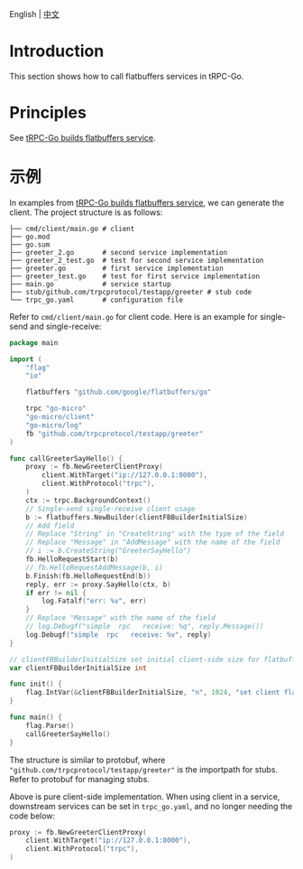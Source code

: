 English | [中文](flatbuffers.zh_CN.md)

# Introduction

This section shows how to call flatbuffers services in tRPC-Go.

# Principles

See [tRPC-Go builds flatbuffers service](/docs/user_guide/server/flatbuffers.zh_CN.md).

# 示例

In examples from [tRPC-Go builds flatbuffers service](/docs/user_guide/server/flatbuffers.zh_CN.md), we can generate the client. The project structure is as follows:

```shell
├── cmd/client/main.go # client
├── go.mod
├── go.sum
├── greeter_2.go       # second service implementation
├── greeter_2_test.go  # test for second service implementation
├── greeter.go         # first service implementation
├── greeter_test.go    # test for first service implementation
├── main.go            # service startup
├── stub/github.com/trpcprotocol/testapp/greeter # stub code
└── trpc_go.yaml       # configuration file
```

Refer to `cmd/client/main.go` for client code. Here is an example for single-send and single-receive:

```go
package main

import (
	"flag"
	"io"

	flatbuffers "github.com/google/flatbuffers/go"

	trpc "go-micro"
	"go-micro/client"
	"go-micro/log"
	fb "github.com/trpcprotocol/testapp/greeter"
)

func callGreeterSayHello() {
	proxy := fb.NewGreeterClientProxy(
		client.WithTarget("ip://127.0.0.1:8000"),
		client.WithProtocol("trpc"),
	)
	ctx := trpc.BackgroundContext()
	// Single-send single-receive client usage
	b := flatbuffers.NewBuilder(clientFBBuilderInitialSize)
	// Add field
	// Replace "String" in "CreateString" with the type of the field
	// Replace "Message" in "AddMessage" with the name of the field
	// i := b.CreateString("GreeterSayHello")
	fb.HelloRequestStart(b)
	// fb.HelloRequestAddMessage(b, i)
	b.Finish(fb.HelloRequestEnd(b))
	reply, err := proxy.SayHello(ctx, b)
	if err != nil {
		log.Fatalf("err: %v", err)
	}
	// Replace "Message" with the name of the field
	// log.Debugf("simple  rpc   receive: %q", reply.Message())
	log.Debugf("simple  rpc   receive: %v", reply)
}

// clientFBBuilderInitialSize set initial client-side size for flatbuffers.NewBuilder
var clientFBBuilderInitialSize int

func init() {
	flag.IntVar(&clientFBBuilderInitialSize, "n", 1024, "set client flatbuffers builder's initial size")
}

func main() {
	flag.Parse()
	callGreeterSayHello()
}
```

The structure is similar to protobuf, where `"github.com/trpcprotocol/testapp/greeter"` is the importpath for stubs. Refer to protobuf for managing stubs.

Above is pure client-side implementation. When using client in a service, downstream services can be set in `trpc_go.yaml`, and no longer needing the code below:

```go
proxy := fb.NewGreeterClientProxy(
	client.WithTarget("ip://127.0.0.1:8000"),
	client.WithProtocol("trpc"),
)
```
